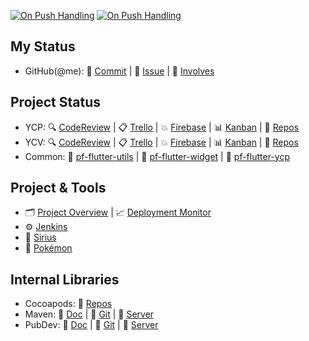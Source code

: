 [![On Push Handling](https://github.com/perfect-corp/ycvbeauty/actions/workflows/on_git_push.yml/badge.svg)](https://github.com/perfect-corp/ycvbeauty/actions/workflows/on_git_push.yml) [![On Push Handling](https://github.com/perfect-corp/ycp-ios/actions/workflows/on_git_push.yml/badge.svg)](https://github.com/perfect-corp/ycp-ios/actions/workflows/on_git_push.yml)

## My Status ##
 * GitHub(@me): 📝 [Commit](https://github.com/search?q=+org%3Aperfect-corp+author%3A%40me+is%3Aopen+sort%3Aauthor-date+&type=commits&s=committer-date&o=desc) | 🐛 [Issue](https://github.com/search?q=+org%3Aperfect-corp+is%3Aopen+sort%3Aauthor-date++assignee%3A%40me&type=issues) | 👥 [Involves](https://github.com/search?q=+org%3Aperfect-corp+involves%3A%40me+is%3Aopen+sort%3Aauthor-date+&type=issues)
## Project Status ##

 * YCP: 🔍 [CodeReview](https://github.com/issues?q=org%3Aperfect-corp%20is%3Aopen%20is%3Aissue%20(assignee%3Apft-JimmyYeh%20OR%20assignee%3Apft-ThomasYu%20OR%20assignee%3Apft-IsaacHuang%20OR%20assignee%3Apft-WilliamCWLiao%20OR%20assignee%3Apft-MikeYLChen%20OR%20assignee%3Apft-KimWu%20OR%20assignee%3Apft-KerryLee%20OR%20assignee%3Apft-RanixLin)%20%20sort%3Acreated-desc%20) | 📋 [Trello](https://trello.com/b/dEkKLuor/ycp-and-mini) | 💥 [Firebase](https://console.firebase.google.com/u/0/project/lofty-defender-461/crashlytics/app/ios:com.cyberlink.youperfect/issues?state=open&time=last-seven-days&types=crash&tag=all&sort=eventCount) | 📊 [Kanban](https://docs.google.com/spreadsheets/d/11FwaXZjV8NQOA5vWHOHQzLLn3vq7IwKzrZNP7r1FRPU/edit?pli=1&gid=1047494325#gid=1047494325) | 📁 [Repos](https://github.com/perfect-corp/ycp-ios)
 * YCV: 🔍 [CodeReview](https://github.com/issues?q=%20org%3Aperfect-corp%20is%3Aopen%20is%3Aissue%20(assignee%3Apft-TommyChang%20OR%20assignee%3Apft-bohowu%20OR%20assignee%3Apft-WinnieYCWu%20OR%20assignee%3Apft-AfraTsai%20OR%20assignee%3Apft-YingyinLin%20OR%20assignee%3Apft-PinXuanLiu)%20%20sort%3Acreated-desc%20) | 📋 [Trello](https://trello.com/b/kaVGUN0s/youcam-video-and-flutter) | 💥 [Firebase](https://console.firebase.google.com/u/0/project/youcam-video-beauty/crashlytics/app/ios:com.perfectcorp.ycvb/issues?state=open&time=last-seven-days&types=crash&tag=all&sort=eventCount) | 📊 [Kanban](https://docs.google.com/spreadsheets/d/11FwaXZjV8NQOA5vWHOHQzLLn3vq7IwKzrZNP7r1FRPU/edit?pli=1&gid=1759504543#gid=1759504543) | 📁 [Repos](https://github.com/perfect-corp/ycvbeauty)
 * Common: 📁 [pf-flutter-utils](https://github.com/perfect-corp/pf-flutter-utils) | 📁 [pf-flutter-widget](https://github.com/perfect-corp/pf-flutter-widget) | 📁 [pf-flutter-ycp](https://github.com/perfect-corp/pf-flutter-ycp)

## Project & Tools ##

 * 🗂️ [Project Overview](http://app-ci-pc01:3000/d/BOwGsHEnk/app-team-project-overview?orgId=1) | 📈 [Deployment Monitor](http://app-ci-pc01:3000/d/ijVj6PVIz/application-deployment-monitor?orgId=1&from=now-24h&to=now)
 * ⚙️ [Jenkins](http://app-ci-pc01:8080/)
 * 🌌 [Sirius](https://wiki.perfectcorp.com/trac/youperfect/wiki/Sirius)
 * 🦄 [Pokémon](https://www.pokemongjd.com/pkm-navi.html)

## Internal Libraries ##
 * Cocoapods: 📁 [Repos](https://sumer.perfectcorp.com/source/pfapp_pods/)
 * Maven: 📄 [Doc](https://wiki.perfectcorp.com/trac/app-team/wiki/pf_maven_server) | 📁 [Git](https://sumer.perfectcorp.com/source/pfapp_maven/ ) | 🧩 [Server](http://app-maven-pc01.pft.com:8082/ui)
 * PubDev: 📄 [Doc](https://wiki.perfectcorp.com/trac/app-team/wiki/pf_flutter_pub_server) | 📁 [Git](https://sumer.perfectcorp.com/source/pfapp_pub/) | 🧩 [Server](http://app-pub-pc01:8080/)
